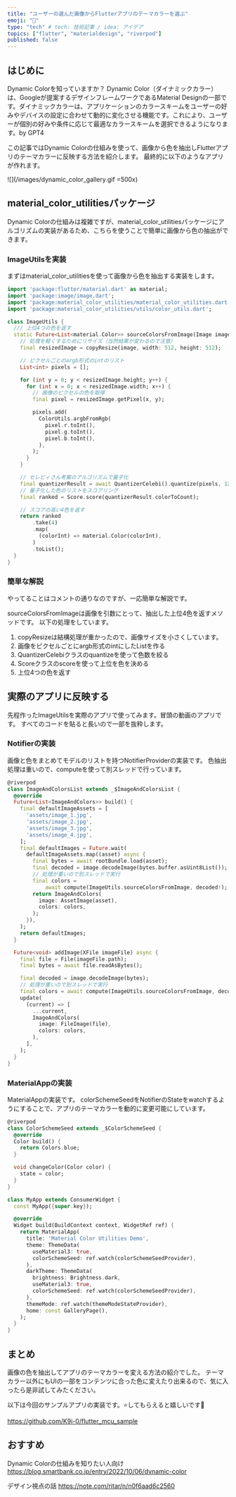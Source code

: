 ```yaml
---
title: "ユーザーの選んだ画像からFlutterアプリのテーマカラーを選ぶ"
emoji: "👾"
type: "tech" # tech: 技術記事 / idea: アイデア
topics: ["flutter", "materialdesign", "riverpod"]
published: false
---
```

## はじめに
Dynamic Colorを知っていますか？
Dynamic Color（ダイナミックカラー）は、Googleが提案するデザインフレームワークであるMaterial Designの一部です。ダイナミックカラーは、アプリケーションのカラースキームをユーザーの好みやデバイスの設定に合わせて動的に変化させる機能です。これにより、ユーザーが個別の好みや条件に応じて最適なカラースキームを選択できるようになります。by GPT4

この記事ではDynamic Colorの仕組みを使って、画像から色を抽出しFlutterアプリのテーマカラーに反映する方法を紹介します。
最終的に以下のようなアプリが作れます。

![](/images/dynamic_color_gallery.gif =500x)

## material_color_utilitiesパッケージ
Dynamic Colorの仕組みは複雑ですが、material_color_utilitiesパッケージにアルゴリズムの実装があるため、こちらを使うことで簡単に画像から色の抽出ができます。

### ImageUtilsを実装

まずはmaterial_color_utilitiesを使って画像から色を抽出する実装をします。
```dart:image_utils.dart
import 'package:flutter/material.dart' as material;
import 'package:image/image.dart';
import 'package:material_color_utilities/material_color_utilities.dart';
import 'package:material_color_utilities/utils/color_utils.dart';

class ImageUtils {
  /// 上位4つの色を返す
  static Future<List<material.Color>> sourceColorsFromImage(Image image) async {
    // 処理を軽くするためにリサイズ（当然結果が変わるので注意）
    final resizedImage = copyResize(image, width: 512, height: 512);

    // ピクセルごとのargb形式のintのリスト
    List<int> pixels = [];

    for (int y = 0; y < resizedImage.height; y++) {
      for (int x = 0; x < resizedImage.width; x++) {
        // 画像のピクセルの色を取得
        final pixel = resizedImage.getPixel(x, y);

        pixels.add(
          ColorUtils.argbFromRgb(
            pixel.r.toInt(),
            pixel.g.toInt(),
            pixel.b.toInt(),
          ),
        );
      }
    }

    // セレビィさん考案のアルゴリズムで量子化
    final quantizerResult = await QuantizerCelebi().quantize(pixels, 128);
    // 量子化した色のリストをスコアリング
    final ranked = Score.score(quantizerResult.colorToCount);

    // スコアの高い4色を返す
    return ranked
        .take(4)
        .map(
          (colorInt) => material.Color(colorInt),
        )
        .toList();
  }
}
```
### 簡単な解説
やってることはコメントの通りなのですが、一応簡単な解説です。

sourceColorsFromImageは画像を引数にとって、抽出した上位4色を返すメソッドです。
以下の処理をしています。
1. copyResizeは結構処理が重かったので、画像サイズを小さくしています。
2. 画像をピクセルごとにargb形式のintにしたListを作る
3. QuantizerCelebiクラスのquantizeを使って色数を絞る
4. Scoreクラスのscoreを使って上位を色を決める
5. 上位4つの色を返す

## 実際のアプリに反映する
先程作ったImageUtilsを実際のアプリで使ってみます。冒頭の動画のアプリです。
すべてのコードを貼ると長いので一部を抜粋します。

### Notifierの実装
画像と色をまとめてモデルのリストを持つNotifierProviderの実装です。
色抽出処理は重いので、computeを使って別スレッドで行っています。
```dart
@riverpod
class ImageAndColorsList extends _$ImageAndColorsList {
  @override
  Future<List<ImageAndColors>> build() {
    final defaultImageAssets = [
      'assets/image_1.jpg',
      'assets/image_2.jpg',
      'assets/image_3.jpg',
      'assets/image_4.jpg',
    ];
    final defaultImages = Future.wait(
      defaultImageAssets.map((asset) async {
        final bytes = await rootBundle.load(asset);
        final decoded = image.decodeImage(bytes.buffer.asUint8List());
        // 処理が重いので別スレッドで実行
        final colors =
            await compute(ImageUtils.sourceColorsFromImage, decoded!);
        return ImageAndColors(
          image: AssetImage(asset),
          colors: colors,
        );
      }),
    );
    return defaultImages;
  }

  Future<void> addImage(XFile imageFile) async {
    final file = File(imageFile.path);
    final bytes = await file.readAsBytes();

    final decoded = image.decodeImage(bytes);
    // 処理が重いので別スレッドで実行
    final colors = await compute(ImageUtils.sourceColorsFromImage, decoded!);
    update(
      (current) => [
        ...current,
        ImageAndColors(
          image: FileImage(file),
          colors: colors,
        ),
      ],
    );
  }
}
```

### MaterialAppの実装

MaterialAppの実装です。
colorSchemeSeedをNotifierのStateをwatchするようにすることで、アプリのテーマカラーを動的に変更可能にしています。

```dart
@riverpod
class ColorSchemeSeed extends _$ColorSchemeSeed {
  @override
  Color build() {
    return Colors.blue;
  }

  void changeColor(Color color) {
    state = color;
  }
}

class MyApp extends ConsumerWidget {
  const MyApp({super.key});

  @override
  Widget build(BuildContext context, WidgetRef ref) {
    return MaterialApp(
      title: 'Material Color Utilities Demo',
      theme: ThemeData(
        useMaterial3: true,
        colorSchemeSeed: ref.watch(colorSchemeSeedProvider),
      ),
      darkTheme: ThemeData(
        brightness: Brightness.dark,
        useMaterial3: true,
        colorSchemeSeed: ref.watch(colorSchemeSeedProvider),
      ),
      themeMode: ref.watch(themeModeStateProvider),
      home: const GalleryPage(),
    );
  }
}
```

## まとめ
画像の色を抽出してアプリのテーマカラーを変える方法の紹介でした。
テーマカラー以外にもUIの一部をコンテンツに合った色に変えたり出来るので、気に入ったら是非試してみたください。

以下は今回のサンプルアプリの実装です。⭐してもらえると嬉しいです🥳

https://github.com/K9i-0/flutter_mcu_sample

## おすすめ

Dynamic Colorの仕組みを知りたい人向け
https://blog.smartbank.co.jp/entry/2022/10/06/dynamic-color

デザイン視点の話
https://note.com/ritar/n/n0f6aad6c2560